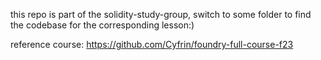 this repo is part of the solidity-study-group, switch to some folder to find the codebase for the corresponding lesson:)

reference course: https://github.com/Cyfrin/foundry-full-course-f23

